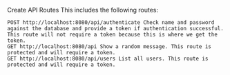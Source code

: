Create API Routes This includes the following routes:

    POST http://localhost:8080/api/authenticate Check name and password against the database and provide a token if authentication successful. This route will not require a token because this is where we get the token.
    GET http://localhost:8080/api Show a random message. This route is protected and will require a token.
    GET http://localhost:8080/api/users List all users. This route is protected and will require a token.

